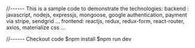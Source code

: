 //------ This is a sample code to demonstrate the technologies:
backend : javascript, nodejs, expressjs, mongoose, google authentication, payment via stripe, sendgrid ...
frontend: reactjs, redux, redux-form, react-router, axios, materialize css ... 

//------ Checkout code
$npm install
$npm run dev        
